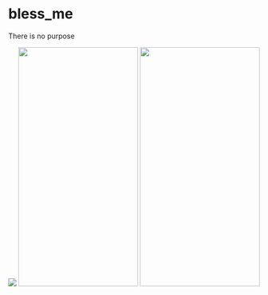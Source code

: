 # bless_me

There is no purpose

<p float="left">
  
![](https://media.giphy.com/media/gv2Q9p3SEmReXUX6Jk/giphy.gif)
<img src="https://user-images.githubusercontent.com/73544434/144449584-cb61ab7a-a9f4-4a5b-9e72-d13647cba747.png" width="240" height="480" />
<img src="https://user-images.githubusercontent.com/73544434/144449644-03ad89c6-e26b-4b13-859f-2902c64b2cef.png" width="240" height="480" />
  
</p>
